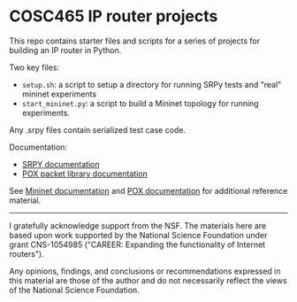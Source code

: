 COSC465 IP router projects
==========================

This repo contains starter files and scripts for a series of projects for building an IP router in Python.

Two key files:
 * `setup.sh`: a script to setup a directory for running SRPy tests and "real" mininet experiments
 * `start_mininet.py`: a script to build a Mininet topology for running experiments.

Any .srpy files contain serialized test case code.

Documentation:

 * [SRPY documentation](https://docs.google.com/document/d/1ZT8jKr1vDWsSg12Bf63qcKMxyncIVJGwTLCUY140tWg/edit?usp=sharing)
 * [POX packet library documentation](https://docs.google.com/document/d/1d3Sn8B1arx8sZOZszcEwx1SWIVBvKyCDAKJOAQOlAtc/edit?usp=sharing)

See [Mininet documentation](http://www.mininet.org) and [POX documentation](https://openflow.stanford.edu/display/ONL/POX+Wiki) for additional reference material.

----

I gratefully acknowledge support from the NSF.  The materials here are
based upon work supported by the National Science Foundation under
grant CNS-1054985 ("CAREER: Expanding the functionality of Internet
routers").

Any opinions, findings, and conclusions or recommendations expressed
in this material are those of the author and do not necessarily
reflect the views of the National Science Foundation.
